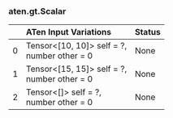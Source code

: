 ### aten.gt.Scalar
|    | ATen Input Variations                          | Status   |
|---:|:-----------------------------------------------|:---------|
|  0 | Tensor<[10, 10]> self = ?,<br>number other = 0 | None     |
|  1 | Tensor<[15, 15]> self = ?,<br>number other = 0 | None     |
|  2 | Tensor<[]> self = ?,<br>number other = 0       | None     |

